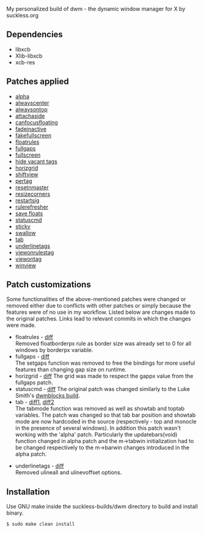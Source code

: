My personalized build of dwm - the dynamic window manager for X by suckless.org
<!-- TODO: Update manual so it shows correct keybinds -->

## Dependencies
- libxcb
- Xlib-libxcb
- xcb-res

## Patches applied
- [alpha](https://dwm.suckless.org/patches/alpha/dwm-alpha-20201019-61bb8b2.diff)
- [alwayscenter](https://dwm.suckless.org/patches/alwayscenter/dwm-alwayscenter-20200625-f04cac6.diff)
- [alwaysontop](https://dwm.suckless.org/patches/alwaysontop/alwaysontop-6.2.diff)
- [attachaside](https://dwm.suckless.org/patches/attachaside/dwm-attachaside-6.3.diff)
- [canfocusfloating](https://dwm.suckless.org/patches/canfocusfloating/dwm-canfocusfloating-20210724-b914109.diff)
- [fadeinactive](https://dwm.suckless.org/patches/fadeinactive/dwm-fadeinactive-20211114-a786211.diff)
- [fakefullscreen](https://dwm.suckless.org/patches/fakefullscreen/dwm-fakefullscreen-20210714-138b405.diff)
- [floatrules](https://dwm.suckless.org/patches/floatrules/dwm-floatrules-20210801-138b405.diff)
- [fullgaps](https://dwm.suckless.org/patches/fullgaps/dwm-fullgaps-6.2.diff)
- [fullscreen](https://dwm.suckless.org/patches/fullscreen/dwm-fullscreen-6.2.diff)
- [hide vacant tags](https://dwm.suckless.org/patches/hide_vacant_tags/dwm-hide_vacant_tags-6.3.diff)
- [horizgrid](https://dwm.suckless.org/patches/horizgrid/dwm-horizgrid-6.1.diff)
- [shiftview](https://github.com/baj0k/suckless-builds/commit/eedb5ce78ce2a2b87dc1012479d8301ba8482b84)
- [pertag](https://dwm.suckless.org/patches/pertag/dwm-pertag-20200914-61bb8b2.diff) <!-- TODO: check if any of the previous patches had a version that works with pertag -->
- [resetnmaster](https://dwm.suckless.org/patches/resetnmaster/dwm-resetnmaster-pertag-6.3.diff)
- [resizecorners](https://dwm.suckless.org/patches/resizecorners/dwm-resizecorners-6.2.diff)
- [restartsig](https://dwm.suckless.org/patches/restartsig/dwm-restartsig-20180523-6.2.diff)
- [rulerefresher](https://dwm.suckless.org/patches/rulerefresher/dwm-rulerefresher-6.2.diff)
- [save floats](https://dwm.suckless.org/patches/save_floats/dwm-savefloats-20181212-b69c870.diff)
- [statuscmd](https://dwm.suckless.org/patches/statuscmd/dwm-statuscmd-20210405-67d76bd.diff)
- [sticky](https://dwm.suckless.org/patches/sticky/dwm-sticky-6.1.diff)
- [swallow](https://dwm.suckless.org/patches/swallow/dwm-swallow-20201211-61bb8b2.diff)
- [tab](https://dwm.suckless.org/patches/tab/dwm-tab-i3like-20211121-a786211.diff)
- [underlinetags](https://dwm.suckless.org/patches/underlinetags/dwm-underlinetags-6.2.diff)
- [viewonrulestag](https://dwm.suckless.org/patches/viewonrulestag/dwm-viewonrulestag-20220410-bece862.diff)
- [viewontag](https://dwm.suckless.org/patches/viewontag/dwm-viewontag-20210312-61bb8b2.diff)
- [winview](https://dwm.suckless.org/patches/winview/dwm-6.0-winview.diff)

## Patch customizations
Some functionalities of the above-mentioned patches were changed or removed either due to conflicts with other patches or simply because the features were of no use in my workflow. Listed below are changes made to the original patches. Links lead to relevant commits in which the changes were made.
- floatrules - [diff](https://github.com/baj0k/suckless-builds/commit/8fe82911a5c340dde990d57b0c58fbdf98942ed0)  
Removed floatborderpx rule as border size was already set to 0 for all windows by borderpx variable. 
- fullgaps - [diff](https://github.com/baj0k/suckless-builds/commit/bb92d6fcc7fd2850ed8474a85ad57ddcc9454914)  
The setgaps function was removed to free the bindings for more useful features than changing gap size on runtime.
- horizgrid - [diff](https://github.com/baj0k/suckless-builds/commit/58991f029ff07f8965608234aa80eab27534ac31)
The grid was made to respect the gappx value from the fullgaps patch.
- statuscmd - [diff](https://github.com/baj0k/suckless-builds/commit/241e935a8c17c107c19d7601b4ac058f9516932a)
The original patch was changed similarly to the Luke Smith's [dwmblocks build](https://github.com/LukeSmithxyz/dwmblocks).
- tab - [diff1](https://github.com/baj0k/suckless-builds/commit/cb4448b3600081358d5fcf05084e03980ac25c77), [diff2](https://github.com/baj0k/suckless-builds/commit/351a574484cd6e550985b6990adbc45c671ed98e)  
The tabmode function was removed as well as showtab and toptab variables. The patch was changed so that tab bar position and showtab mode are now hardcoded in the source (respectively - top and monocle in the presence of several windows). In addition this patch wasn't working with the 'alpha' patch. Particularly the updatebars(void) function changed in alpha patch and the m->tabwin initialization had to be changed respectively to the m->barwin changes introduced in the alpha patch.
<!-- TODO: change tab patch so that it respects gaps. Probably can be done by making monocle layout respect gaps --> 
- underlinetags - [diff](https://github.com/baj0k/suckless-builds/commit/5ffea6b226be0f670c984e53410a545b8fb86c66)  
Removed ulineall and ulinevoffset options.

## Installation
Use GNU make inside the suckless-builds/dwm directory to build and install binary.
```
$ sudo make clean install
```
